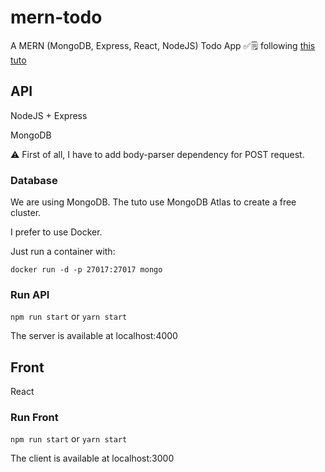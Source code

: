 # mern-todo
A MERN (MongoDB, Express, React, NodeJS) Todo App ✅🗒 following [this tuto](https://dev.to/ibrahima92/how-to-build-a-todo-app-with-react-typescript-nodejs-and-mongodb-2o33?s=09)

## API

NodeJS + Express

MongoDB

⚠️ First of all, I have to add body-parser dependency for POST request.

### Database
We are using MongoDB. The tuto use MongoDB Atlas to create a free cluster.

I prefer to use Docker.

Just run a container with:

`docker run -d -p 27017:27017 mongo`

### Run API
`npm run start` or `yarn start`

The server is available at localhost:4000

## Front

React

### Run Front
`npm run start` or `yarn start`

The client is available at localhost:3000
